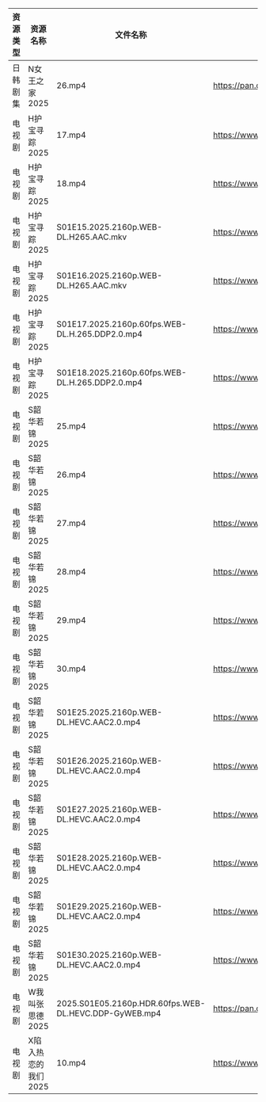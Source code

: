 | 资源类型 | 资源名称         | 文件名称                                                  | 分享链接                                 | 更新时间                |
| ---- | ------------ | ----------------------------------------------------- | ------------------------------------ | ------------------- |
| 日韩剧集 | N女王之家2025    | 26.mp4                                                | https://pan.quark.cn/s/a85463f38f49  | 2025-06-03 16:24:25 |
| 电视剧  | H护宝寻踪2025    | 17.mp4                                                | https://www.alipan.com/s/YPtSxQ39eiG | 2025-06-03 08:05:23 |
| 电视剧  | H护宝寻踪2025    | 18.mp4                                                | https://www.alipan.com/s/YPtSxQ39eiG | 2025-06-03 08:05:22 |
| 电视剧  | H护宝寻踪2025    | S01E15.2025.2160p.WEB-DL.H265.AAC.mkv                 | https://www.alipan.com/s/YPtSxQ39eiG | 2025-06-03 08:05:22 |
| 电视剧  | H护宝寻踪2025    | S01E16.2025.2160p.WEB-DL.H265.AAC.mkv                 | https://www.alipan.com/s/YPtSxQ39eiG | 2025-06-03 08:05:21 |
| 电视剧  | H护宝寻踪2025    | S01E17.2025.2160p.60fps.WEB-DL.H.265.DDP2.0.mp4       | https://www.alipan.com/s/YPtSxQ39eiG | 2025-06-03 08:05:20 |
| 电视剧  | H护宝寻踪2025    | S01E18.2025.2160p.60fps.WEB-DL.H.265.DDP2.0.mp4       | https://www.alipan.com/s/YPtSxQ39eiG | 2025-06-03 08:05:19 |
| 电视剧  | S韶华若锦2025    | 25.mp4                                                | https://www.alipan.com/s/AJNi5aA9aLX | 2025-06-03 08:05:50 |
| 电视剧  | S韶华若锦2025    | 26.mp4                                                | https://www.alipan.com/s/AJNi5aA9aLX | 2025-06-03 08:05:49 |
| 电视剧  | S韶华若锦2025    | 27.mp4                                                | https://www.alipan.com/s/AJNi5aA9aLX | 2025-06-03 08:05:49 |
| 电视剧  | S韶华若锦2025    | 28.mp4                                                | https://www.alipan.com/s/AJNi5aA9aLX | 2025-06-03 08:05:48 |
| 电视剧  | S韶华若锦2025    | 29.mp4                                                | https://www.alipan.com/s/AJNi5aA9aLX | 2025-06-03 08:05:48 |
| 电视剧  | S韶华若锦2025    | 30.mp4                                                | https://www.alipan.com/s/AJNi5aA9aLX | 2025-06-03 08:05:47 |
| 电视剧  | S韶华若锦2025    | S01E25.2025.2160p.WEB-DL.HEVC.AAC2.0.mp4              | https://www.alipan.com/s/AJNi5aA9aLX | 2025-06-03 08:05:47 |
| 电视剧  | S韶华若锦2025    | S01E26.2025.2160p.WEB-DL.HEVC.AAC2.0.mp4              | https://www.alipan.com/s/AJNi5aA9aLX | 2025-06-03 08:05:46 |
| 电视剧  | S韶华若锦2025    | S01E27.2025.2160p.WEB-DL.HEVC.AAC2.0.mp4              | https://www.alipan.com/s/AJNi5aA9aLX | 2025-06-03 08:05:45 |
| 电视剧  | S韶华若锦2025    | S01E28.2025.2160p.WEB-DL.HEVC.AAC2.0.mp4              | https://www.alipan.com/s/AJNi5aA9aLX | 2025-06-03 08:05:45 |
| 电视剧  | S韶华若锦2025    | S01E29.2025.2160p.WEB-DL.HEVC.AAC2.0.mp4              | https://www.alipan.com/s/AJNi5aA9aLX | 2025-06-03 08:05:44 |
| 电视剧  | S韶华若锦2025    | S01E30.2025.2160p.WEB-DL.HEVC.AAC2.0.mp4              | https://www.alipan.com/s/AJNi5aA9aLX | 2025-06-03 08:05:44 |
| 电视剧  | W我叫张思德2025   | 2025.S01E05.2160p.HDR.60fps.WEB-DL.HEVC.DDP-GyWEB.mp4 | https://pan.quark.cn/s/7094d1f0b265  | 2025-06-03 01:26:03 |
| 电视剧  | X陷入热恋的我们2025 | 10.mp4                                                | https://www.alipan.com/s/tXqE3saLfdb | 2025-06-03 08:06:01 |
